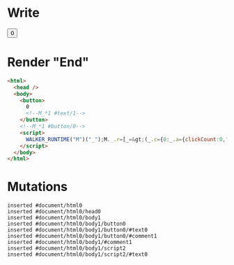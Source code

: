 # Write
  <button>0<!--M_*1 #text/1--></button><!--M_*1 #button/0--><script>WALKER_RUNTIME("M")("_");M._.r=[_=>(_.c={0:_.a={clickCount:0,"#childScope/0":_.b={}},1:_.b},_.b.onClick=_._["__tests__/template.marko_0/onClick"](_.a),_.c),1,"__tests__/tags/my-button.marko_0_onClick",0];M._.w()</script>


# Render "End"
```html
<html>
  <head />
  <body>
    <button>
      0
      <!--M_*1 #text/1-->
    </button>
    <!--M_*1 #button/0-->
    <script>
      WALKER_RUNTIME("M")("_");M._.r=[_=&gt;(_.c={0:_.a={clickCount:0,"#childScope/0":_.b={}},1:_.b},_.b.onClick=_._["__tests__/template.marko_0/onClick"](_.a),_.c),1,"__tests__/tags/my-button.marko_0_onClick",0];M._.w()
    </script>
  </body>
</html>
```

# Mutations
```
inserted #document/html0
inserted #document/html0/head0
inserted #document/html0/body1
inserted #document/html0/body1/button0
inserted #document/html0/body1/button0/#text0
inserted #document/html0/body1/button0/#comment1
inserted #document/html0/body1/#comment1
inserted #document/html0/body1/script2
inserted #document/html0/body1/script2/#text0
```